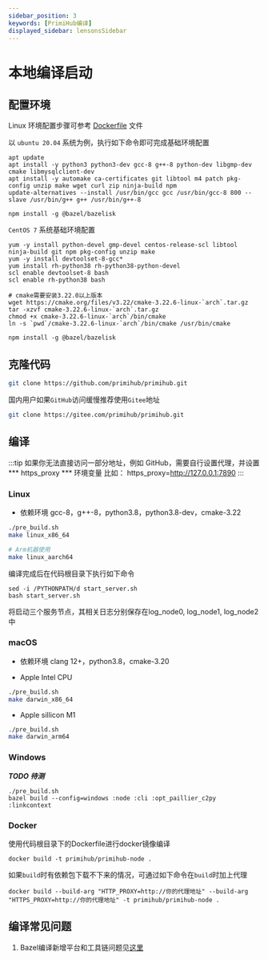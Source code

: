 ```yaml
---
sidebar_position: 3
keywords: [PrimiHub编译]
displayed_sidebar: lensonsSidebar
---
```


# 本地编译启动

## 配置环境

Linux 环境配置步骤可参考 [Dockerfile](https://github.com/primihub/primihub/blob/develop/Dockerfile) 文件

以 `ubuntu 20.04` 系统为例，执行如下命令即可完成基础环境配置
```
apt update
apt install -y python3 python3-dev gcc-8 g++-8 python-dev libgmp-dev cmake libmysqlclient-dev
apt install -y automake ca-certificates git libtool m4 patch pkg-config unzip make wget curl zip ninja-build npm
update-alternatives --install /usr/bin/gcc gcc /usr/bin/gcc-8 800 --slave /usr/bin/g++ g++ /usr/bin/g++-8

npm install -g @bazel/bazelisk
```

`CentOS 7` 系统基础环境配置
```
yum -y install python-devel gmp-devel centos-release-scl libtool ninja-build git npm pkg-config unzip make
yum -y install devtoolset-8-gcc*
yum install rh-python38 rh-python38-python-devel
scl enable devtoolset-8 bash
scl enable rh-python38 bash

# cmake需要安装3.22.0以上版本
wget https://cmake.org/files/v3.22/cmake-3.22.6-linux-`arch`.tar.gz
tar -xzvf cmake-3.22.6-linux-`arch`.tar.gz 
chmod +x cmake-3.22.6-linux-`arch`/bin/cmake 
ln -s `pwd`/cmake-3.22.6-linux-`arch`/bin/cmake /usr/bin/cmake

npm install -g @bazel/bazelisk
```
## 克隆代码

```bash
git clone https://github.com/primihub/primihub.git
```
国内用户如果`GitHub`访问缓慢推荐使用`Gitee`地址
```bash
git clone https://gitee.com/primihub/primihub.git
```
## 编译
:::tip 如果你无法直接访问一部分地址，例如 GitHub，需要自行设置代理，并设置*** https_proxy *** 环境变量
比如： https_proxy=http://127.0.0.1:7890
:::

### Linux
* 依赖环境
  gcc-8，g++-8，python3.8，python3.8-dev，cmake-3.22

```bash
./pre_build.sh
make linux_x86_64

# Arm机器使用
make linux_aarch64
```

编译完成后在代码根目录下执行如下命令

```shell
sed -i /PYTHONPATH/d start_server.sh
bash start_server.sh
```
将启动三个服务节点，其相关日志分别保存在log_node0, log_node1, log_node2中


### macOS
 * 依赖环境 clang 12+，python3.8，cmake-3.20

 * Apple Intel CPU

```bash
./pre_build.sh
make darwin_x86_64
```

 *  Apple sillicon M1

```bash
./pre_build.sh
make darwin_arm64
```

### Windows

***TODO 待测***

```shell
./pre_build.sh
bazel build --config=windows :node :cli :opt_paillier_c2py :linkcontext
```

### Docker
使用代码根目录下的Dockerfile进行docker镜像编译

```shell
docker build -t primihub/primihub-node .
```

如果`build`时有依赖包下载不下来的情况，可通过如下命令在`build`时加上代理
```shell
docker build --build-arg "HTTP_PROXY=http://你的代理地址" --build-arg "HTTPS_PROXY=http://你的代理地址" -t primihub/primihub-node .
```

<!--
:::caution Apple M1 docker 编译问题

在Apple M1设备上进行docker镜像编译，使用bazel 5.0.0会编译出错，这是bazel的bug，具体的问题见[bazel github issue #13925](https://github.com/bazelbuild/bazel/issues/13925)， 需要修改代码下的.bazelvsersion 文件内容为 `4d900ceea12919ad62012830a95e51f9ec1a48bb`

:::
-->

## 编译常见问题
 1. Bazel编译新增平台和工具链问题见[这里](https://docs.bazel.build/versions/5.0.0/platforms-intro.html)
